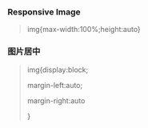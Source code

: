 ### Responsive Image

> img{max-width:100%;height:auto}



### 图片居中

> img{display:block;
>
> margin-left:auto;
>
> margin-right:auto
>
> }